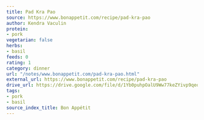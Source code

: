 ```yaml
---
title: Pad Kra Pao
source: https://www.bonappetit.com/recipe/pad-kra-pao
author: Kendra Vaculin
protein:
- pork
vegetarian: false
herbs:
- basil
feeds: 0
rating: 1
category: dinner
url: "/notes/www.bonappetit.com/pad-kra-pao.html"
external_url: https://www.bonappetit.com/recipe/pad-kra-pao
drive_url: https://drive.google.com/file/d/1Yb0puhpOalU9Ww77keZYivp9qeqsx2Zx/view?usp=drive_link
tags:
- pork
- basil
source_index_title: Bon Appétit
---
```



